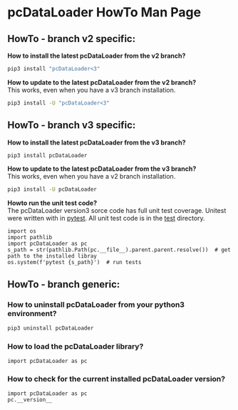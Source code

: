 # pcDataLoader HowTo Man Page


## HowTo - branch v2 specific:

**How to install the latest pcDataLoader from the v2 branch?**
```bash
pip3 install "pcDataLoader<3"
```

**How to update to the latest pcDataLoader from the v2 branch?**\
This works, even when you have a v3 branch installation.
```bash
pip3 install -U "pcDataLoader<3"
```


## HowTo - branch v3 specific:

**How to install the latest pcDataLoader from the v3 branch?**
```bash
pip3 install pcDataLoader
```

**How to update to the latest pcDataLoader from the v3 branch?**\
This works, even when you have a v2 branch installation.
```bash
pip3 install -U pcDataLoader
```

**Howto run the unit test code?**\
The pcDataLoader version3 sorce code has full unit test coverage.
Unitest were written with in [pytest](https://docs.pytest.org/).
All unit test code is in the [test](https://github.com/elmbeech/pcDataLoader/tree/master/test) directory.

```python3
import os
import pathlib
import pcDataLoader as pc
s_path = str(pathlib.Path(pc.__file__).parent.parent.resolve())  # get path to the installed libray
os.system(f'pytest {s_path}')  # run tests
```


## HowTo - branch generic:

### How to uninstall pcDataLoader from your python3 environment?
```bash
pip3 uninstall pcDataLoader
```

### How to load the pcDataLoader library?
```python3
import pcDataLoader as pc
```

### How to check for the current installed pcDataLoader version?
```python3
import pcDataLoader as pc
pc.__version__
```

